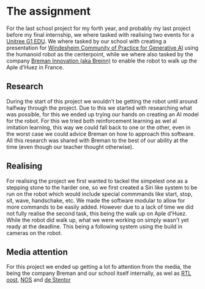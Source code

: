 # The assignment

For the last school project for my forth year, and probably my last project before my final internship, we where tasked with realising two events for a [Unitree G1 EDU](https://www.unitree.com/g1). We where tasked by our school with creating a presentation for [Windesheim Community of Practice for Generative AI](https://www.windesheim.ai/cop/) using the humanoid robot as the centerpoint, while we where also tasked by the company [Breman Innovation (aka Breinn)](https://breinn.nl/) to enable the robot to walk up the Aple d'Huez in France.

## Research

During the start of this project we wouldn't be getting the robot until around halfway through the project. Due to this we started with researching what was possible, for this we ended up trying our hands on creating an AI model for the robot. For this we tried both reinforcement learning as wel al imitation learning, this way we could fall back to one or the other, even in the worst case we could advice Breman on how to approach this software. All this research was shared with Breman to the best of our ability at the time (even though our teacher thought otherwise).

## Realising

For realising the project we first wanted to tackel the simpelest one as a stepping stone to the harder one, so we first created a Siri like system to be run on the robot which would include special commmands like start, stop, sit, wave, handschake, etc. We made the software modular to allow for more commands to be easily added. However due to a lack of time we did not fully realise the second task, this being the walk up on Aple d'Huez. While the robot did walk up, what we were working on simply wasn't yet ready at the deadline. This being a following system using the build in cameras on the robot.

## Media attention

For this project we ended up getting a lot fo attention from the media, the being the company Breman and our school itself internally, as wel as [RTL oost](https://www.oost.nl/nieuws/3521651/meest-geavanceerde-robot-van-europa-zet-eerste-stapjes-in-zwolle), [NOS](https://nos.nl/regio/overijssel/artikel/634958-meest-geavanceerde-robot-van-europa-zet-eerste-stapjes-in-zwolle) and [de Stentor](https://www.destentor.nl/zwolle/zwolse-robot-wil-bekende-franse-berg-beklimmen-maar-zakt-in-elkaar~a88be6e4f/)